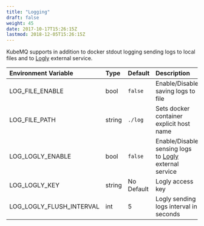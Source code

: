 ```yaml
---
title: "Logging"
draft: false
weight: 45
date: 2017-10-17T15:26:15Z
lastmod: 2018-12-05T15:26:15Z
---
```

KubeMQ supports in addition to docker stdout logging sending logs to local files and to [Logly](https://www.loggly.com/) external service.

| Environment Variable     | Type   | Default    | Description                                                                      |
|:-------------------------|:-------|:-----------|:---------------------------------------------------------------------------------|
| LOG_FILE_ENABLE          | bool   | `false`    | Enable/Disable saving logs to file                                               |
| LOG_FILE_PATH            | string | `./log`    | Sets docker container explicit host name                                      |
| LOG_LOGLY_ENABLE         | bool   | `false`    | Enable/Disable sensing logs to [Logly](https://www.loggly.com/) external service |
| LOG_LOGLY_KEY            | string | No Default | Logly access key                                                                 |
| LOG_LOGLY_FLUSH_INTERVAL | int    | 5          | Logly sending logs interval in seconds                                           |

